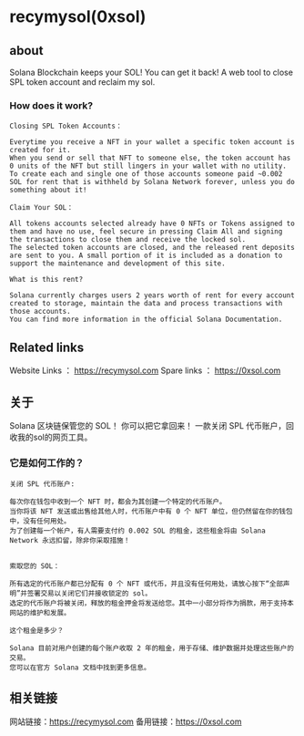 # recymysol(0xsol)

## about
Solana Blockchain keeps your SOL!
You can get it back!
A web tool to close SPL token account and reclaim my sol.






### How does it work?

```
Closing SPL Token Accounts：

Everytime you receive a NFT in your wallet a specific token account is created for it.
When you send or sell that NFT to someone else, the token account has 0 units of the NFT but still lingers in your wallet with no utility.
To create each and single one of those accounts someone paid ~0.002 SOL for rent that is withheld by Solana Network forever, unless you do something about it!

Claim Your SOL：

All tokens accounts selected already have 0 NFTs or Tokens assigned to them and have no use, feel secure in pressing Claim All and signing the transactions to close them and receive the locked sol.
The selected token accounts are closed, and the released rent deposits are sent to you. A small portion of it is included as a donation to support the maintenance and development of this site.

What is this rent?

Solana currently charges users 2 years worth of rent for every account created to storage, maintain the data and process transactions with those accounts.
You can find more information in the official Solana Documentation.
```


## Related links

Website Links ： https://recymysol.com
Spare links ： https://0xsol.com



## 关于
Solana 区块链保管您的 SOL！
你可以把它拿回来！
一款关闭 SPL 代币账户，回收我的sol的网页工具。



### 它是如何工作的？

```
关闭 SPL 代币账户:

每次你在钱包中收到一个 NFT 时，都会为其创建一个特定的代币账户。
当你将该 NFT 发送或出售给其他人时，代币账户中有 0 个 NFT 单位，但仍然留在你的钱包中，没有任何用处。
为了创建每一个帐户，有人需要支付约 0.002 SOL 的租金，这些租金将由 Solana Network 永远扣留，除非你采取措施！


索取您的 SOL：

所有选定的代币账户都已分配有 0 个 NFT 或代币，并且没有任何用处，请放心按下“全部声明”并签署交易以关闭它们并接收锁定的 sol。
选定的代币账户将被关闭，释放的租金押金将发送给您。其中一小部分将作为捐款，用于支持本网站的维护和发展。

这个租金是多少？

Solana 目前对用户创建的每个账户收取 2 年的租金，用于存储、维护数据并处理这些账户的交易。
您可以在官方 Solana 文档中找到更多信息。
```


## 相关链接

网站链接：https://recymysol.com
备用链接：https://0xsol.com

